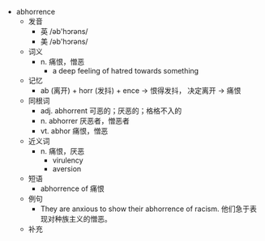 - abhorrence
  - 发音
    - 英 /əb'hɔrəns/
    - 美 /əb'hɔrəns/
  - 词义
    - n. 痛恨，憎恶
      - a deep feeling of hatred towards something
  - 记忆
    - ab (离开) + horr (发抖) + ence → 恨得发抖， 决定离开 → 痛恨
  - 同根词
    - adj. abhorrent 可恶的；厌恶的；格格不入的
    - n. abhorrer 厌恶者，憎恶者
    - vt. abhor 痛恨，憎恶
  - 近义词
    - n. 痛恨，厌恶
      - virulency
      - aversion
  - 短语
    - abhorrence of 痛恨
  - 例句
    - They are anxious to show their abhorrence of racism. 他们急于表现对种族主义的憎恶。
  - 补充